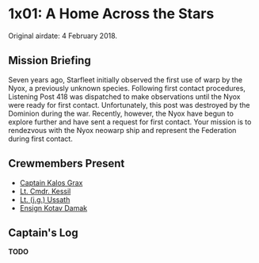 # 1x01: A Home Across the Stars #

Original airdate: 4 February 2018.

## Mission Briefing ##

Seven years ago, Starfleet initially observed the first use of warp by the Nyox, a previously unknown species.
Following first contact procedures, Listening Post 418 was dispatched to make observations until the Nyox were ready for first contact.
Unfortunately, this post was destroyed by the Dominion during the war.
Recently, however, the Nyox have begun to explore further and have sent a request for first contact.
Your mission is to rendezvous with the Nyox neowarp ship and represent the Federation during first contact.

## Crewmembers Present ##

- [Captain Kalos Grax](../../characters/kalos-grax)
- [Lt. Cmdr. Kessil](../../characters/kessil)
- [Lt. (j.g.) Ussath](../../characters/ussath)
- [Ensign Kotav Damak](../../characters/kotav-damak)

## Captain's Log ##

**TODO**
